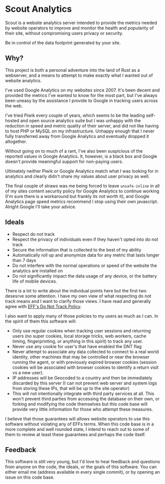 # Scout Analytics

Scout is a website analytics server intended to provide the metrics needed by
website operators to improve and monitor the health and popularity of their
site, without compromising users privacy or security.

Be in control of the data footprint generated by your site.

## Why?

This project is both a personal adventure into the land of Rust as a webserver,
and a means to attempt to make exactly what I wanted out of website analytics.

I've used Google Analytics on my websites since 2007. It's been decent and
provided the metrics I've wanted to know for the most part, but I've always
been uneasy by the assistance I provide to Google in tracking users across the
web.

I've tried Piwik every couple of years, which seems to be the leading
self-hosted and open source analytics suite but I was unhappy with the
reduction in speed and metric quality of their server, and did not like having
to host PHP or MySQL on my infrastructure. Unhappy enough that I never fully
transferred away from Google Analytics and eventually dropped it altogether.

Without going on to much of a rant, I've also been suspicious of the reported
values in Google Analytics. It, however, is a black box and Google doesn't
provide meaningful support for non-paying users.

Ultimately neither Piwik or Google Analytics match what I was looking for in
analytics and clearly didn't share my values about user privacy as well.

The final couple of straws was me being forced to leave `unsafe-inline` in all
of my sites content security policy for Google Analytics to continue working
(I'm sure there is a workaround but frankly its not worth it), and Google
Analytics page speed metrics recommend I stop using their own javascript.
Alright Google I'll take your advice.

## Ideals

* Respect do not track
* Respect the privacy of individuals even if they haven't opted into do not
  track
* Secure the information that is collected to the best of my ability
* Automatically roll up and anonymize data for any metric that lasts longer
  than 7 days
* Do not interfere with the normal operations or speed of the website the
  analytics are installed on
* Do not significantly impact the data usage of any device, or the battery life
  of mobile devices.

There is a lot to write about the individual points here but the first two
desesrve some attention. I have my own view of what respecting do not track
means and I want to clarify those views. I have read and generally agree with
[EFF's Do Not Track Policy][1].

I also want to apply many of those policies to my users as much as I can. In
the spirit of them this software will:

* Only use regular cookies when tracking user sessions and returning users (no
  super cookies, local storage tricks, web workers, cache timing,
  fingerprinting, or anything in this spirit) to track any user.
* Never use any cookie for user's that have enabled the DNT flag
* Never attempt to associate any data collected to connect to a real world
  identity, other machines that may be controlled or near the browser running
  the agent, or with previously expired browser cookies (session cookies will
  be associated with browser cookies to identify a return visit vs a new user).
* IP addresses will be Geocoded to a country and then be immediately discarded
  by this server (I can not prevent web server and system logs from storing
  these IPs, that will be up to the site operator)
* This will not intentionally integrate with third party services at all. This
  won't prevent third parties from accessing the database on their own, or
  forking and modifying the code themselves but this code base will provide
  very little information for those who attempt these measures.

I believe that those guarantees will allows website operators to use this
software without violating any of EFFs terms. When this code base is in a more
complete and well rounded state, I intend to reach out to some of them to
review at least these guarantees and perhaps the code itself.

## Feedback

This software is still very young, but I'd love to hear feedback and questions
from anyone on the code, the ideals, or the goals of this software. You can
either email me (address available in every single commit), or by opening an
issue on this code base.

[1]: https://www.eff.org/dnt-policy
